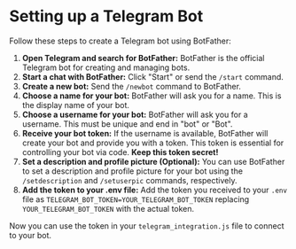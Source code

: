 # Setting up a Telegram Bot

Follow these steps to create a Telegram bot using BotFather:

1.  **Open Telegram and search for BotFather:** BotFather is the official Telegram bot for creating and managing bots.
2.  **Start a chat with BotFather:** Click "Start" or send the `/start` command.
3.  **Create a new bot:** Send the `/newbot` command to BotFather.
4.  **Choose a name for your bot:** BotFather will ask you for a name. This is the display name of your bot.
5.  **Choose a username for your bot:** BotFather will ask you for a username. This must be unique and end in "bot" or "Bot".
6.  **Receive your bot token:** If the username is available, BotFather will create your bot and provide you with a token. This token is essential for controlling your bot via code.  **Keep this token secret!**
7.  **Set a description and profile picture (Optional):** You can use BotFather to set a description and profile picture for your bot using the `/setdescription` and `/setuserpic` commands, respectively.
8.  **Add the token to your .env file:** Add the token you received to your `.env` file as `TELEGRAM_BOT_TOKEN=YOUR_TELEGRAM_BOT_TOKEN` replacing `YOUR_TELEGRAM_BOT_TOKEN` with the actual token.

Now you can use the token in your `telegram_integration.js` file to connect to your bot.
